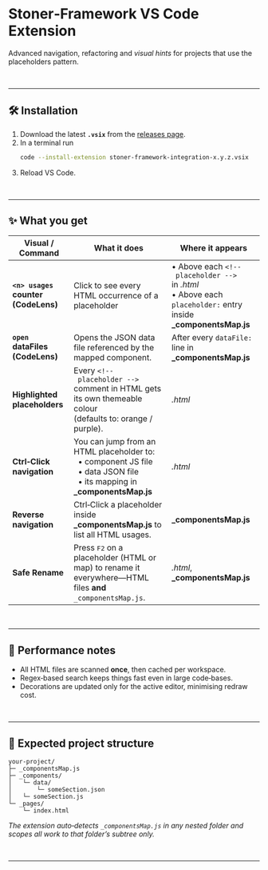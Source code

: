 # Stoner‑Framework VS Code Extension  

Advanced navigation, refactoring and _visual hints_ for projects that use the placeholders pattern.

<br>

---

## 🛠️ Installation

1. Download the latest **`.vsix`** from the [releases page](https://github.com/thothinnovations/stoner-framework-integration/releases/tag/latest).  
2. In a terminal run  
   ```sh
   code --install-extension stoner-framework-integration‑x.y.z.vsix
   ```  
3. Reload VS Code.

<br>

---

## ✨ What you get

| Visual / Command | What it does | Where it appears |
|------------------|--------------|------------------|
| **`<n> usages` counter (CodeLens)** | Click to see every HTML occurrence of a placeholder | • Above each `<!-- placeholder -->` in *.html*<br>• Above each `placeholder:` entry inside **_componentsMap.js** |
| **`open` dataFiles (CodeLens)** | Opens the JSON data file referenced by the mapped component. | After every `dataFile:` line in **_componentsMap.js** |
| **Highlighted placeholders** | Every `<!-- placeholder -->` comment in HTML gets its own themeable colour<br>(defaults to: orange / purple). | *.html* |
| **Ctrl‑Click navigation** | You can jump from an HTML placeholder to:<br>  • component JS file<br>  • data JSON file<br>  • its mapping in **_componentsMap.js** | *.html* |
| **Reverse navigation** | Ctrl‑Click a placeholder inside **_componentsMap.js** to list all HTML usages. | **_componentsMap.js** |
| **Safe Rename** | Press <kbd>F2</kbd> on a placeholder (HTML or map) to rename it everywhere—HTML files **and** `_componentsMap.js`. | *.html*, **_componentsMap.js** |

<br>

---

## 🚀 Performance notes
* All HTML files are scanned **once**, then cached per workspace.
* Regex‑based search keeps things fast even in large code‑bases.
* Decorations are updated only for the active editor, minimising redraw cost.

<br>

---

## 🧩 Expected project structure
```
your‑project/
├─ _componentsMap.js
├─ _components/
│   └─ data/
│       └─ someSection.json
│   └─ someSection.js
└─ _pages/
    └─ index.html
```

*The extension auto‑detects `_componentsMap.js` in any nested folder and scopes all work to that folder’s subtree only.*

<br>

---
